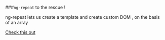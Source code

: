###`ng-repeat` to the rescue !


ng-repeat lets us create a template and create custom DOM , on the basis of an array

[Check this out](https://jsfiddle.net/Kiran3807/3vnwkzra/)
